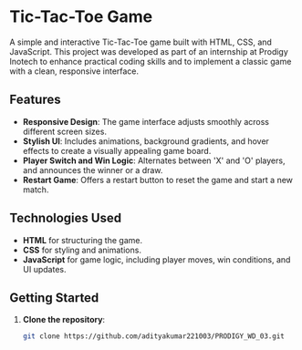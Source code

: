 # Tic-Tac-Toe Game

A simple and interactive Tic-Tac-Toe game built with HTML, CSS, and JavaScript. This project was developed as part of an internship at Prodigy Inotech to enhance practical coding skills and to implement a classic game with a clean, responsive interface.

## Features

- **Responsive Design**: The game interface adjusts smoothly across different screen sizes.
- **Stylish UI**: Includes animations, background gradients, and hover effects to create a visually appealing game board.
- **Player Switch and Win Logic**: Alternates between 'X' and 'O' players, and announces the winner or a draw.
- **Restart Game**: Offers a restart button to reset the game and start a new match.

## Technologies Used

- **HTML** for structuring the game.
- **CSS** for styling and animations.
- **JavaScript** for game logic, including player moves, win conditions, and UI updates.

## Getting Started

1. **Clone the repository**:
   ```bash
   git clone https://github.com/adityakumar221003/PRODIGY_WD_03.git
